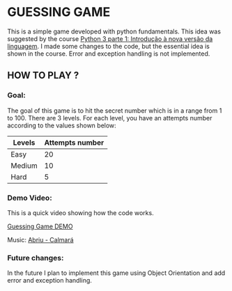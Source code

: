 # GUESSING GAME

This is a simple game developed with python fundamentals. This idea was suggested by the course [Python 3 parte 1: Introdução à nova versão da linguagem](https://cursos.alura.com.br/course/python-3-introducao-a-nova-versao-da-linguagem).
I made some changes to the code, but the essential idea is shown in the course. Error and exception handling is not implemented.

## HOW TO PLAY ?

### Goal: 
The goal of this game is to hit the secret number which is in a range from 1 to 100.
There are 3 levels. For each level, you have an attempts number according to the values shown below:

Levels | Attempts number
--------- | ------
Easy | 20
Medium | 10
Hard | 5

### Demo Video:
This is a quick video showing how the code works.

[Guessing Game DEMO](https://drive.google.com/file/d/14gStDcXyKNqnnZGUwqsKi3Ju-cAoQSyf/view?usp=sharing)

Music: [Abriu - Calmará](https://www.youtube.com/watch?v=bJiwLuuzfHk) 

### Future changes:
In the future I plan to implement this game using Object Orientation and add error and exception handling.

